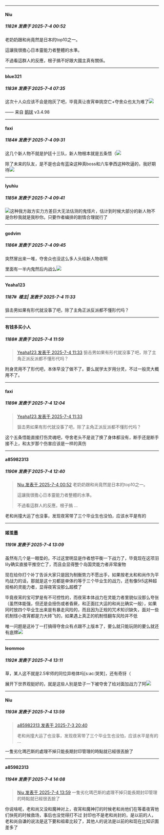 ﻿
*****

####  Niu  
##### 1182#       发表于 2025-7-4 00:52

老奶奶跟和尚竟然是日本的top10之一。

這讓我很擔心日本靈能力者整體的水準。

不過看這群人的反應，根子搞不好跟大國主真有關係。


*****

####  blue321  
##### 1183#       发表于 2025-7-4 07:35

这次十人众应该不会是炮灰了吧，毕竟真让夜宵单挑空亡+夺舍众也太为难了<img src="https://static.stage1st.com/image/smiley/face2017/068.png" referrerpolicy="no-referrer">

—— 来自 [鹅球](https://www.pgyer.com/GcUxKd4w) v3.4.98


*****

####  faxi  
##### 1184#       发表于 2025-7-4 09:31

这几个新人物不就是护廷十三队，新人物根本就是五条悟（<img src="https://static.stage1st.com/image/smiley/face2017/018.png" referrerpolicy="no-referrer">

除了未来的队友，是不是也会有蓝染这种真boss和六车拳西这种吹逼的，我好期待<img src="https://static.stage1st.com/image/smiley/face2017/045.png" referrerpolicy="no-referrer">


*****

####  lyuhiu  
##### 1185#       发表于 2025-7-4 09:41

<img src="https://static.stage1st.com/image/smiley/face2017/037.png" referrerpolicy="no-referrer">这种我方敌方实力方差巨大无法估测的鬼怪片，估计到时候大部分的新人物不是你秒我就是我秒你。只要作者编排的剧情合理就行了


*****

####  godvim  
##### 1186#       发表于 2025-7-4 09:45

突然冒出来一堆，夺舍众也没这么多人头给新人物收啊

里面有一半内鬼然后内战么<img src="https://static.stage1st.com/image/smiley/face2017/053.png" referrerpolicy="no-referrer">


*****

####  Yeaha123  
##### 1187#         楼主| 发表于 2025-7-4 11:33

狙击男如果有形代就没事了吧，除了主角正派反派都不懂形代吗？


*****

####  有钱多买小人  
##### 1188#       发表于 2025-7-4 11:59

<blockquote><a href="httphttps://stage1st.com/2b/forum.php?mod=redirect&amp;goto=findpost&amp;pid=68044059&amp;ptid=1854116" target="_blank">Yeaha123 发表于 2025-7-4 11:33</a>
狙击男如果有形代就没事了吧，除了主角正派反派都不懂形代吗？</blockquote>
附身灵用不了形代吧，本体早没了做不了。要么就学太岁用分灵，不过一般灵大概用不了。

*****

####  faxi  
##### 1189#       发表于 2025-7-4 12:04

<blockquote><a href="httphttps://stage1st.com/2b/forum.php?mod=redirect&amp;goto=findpost&amp;pid=68044059&amp;ptid=1854116" target="_blank">Yeaha123 发表于 2025-7-4 11:33</a>

狙击男如果有形代就没事了吧，除了主角正派反派都不懂形代吗？</blockquote>
这个五条悟能直接打伤灵魂吧，夺舍老头不是说了换了身体都没有，断手还是断手接不上，和太岁那个伤害应该是一样的真伤


*****

####  a85982313  
##### 1190#       发表于 2025-7-4 12:40

<blockquote><a href="httphttps://stage1st.com/2b/forum.php?mod=redirect&amp;goto=findpost&amp;pid=68042469&amp;ptid=1854116" target="_blank">Niu 发表于 2025-7-4 00:52</a>
老奶奶跟和尚竟然是日本的top10之一。

這讓我很擔心日本靈能力者整體的水準。

不過看這群人的反應，根子搞 ...</blockquote>
老和尚撞大运了也没事，发现夜宵带了三个毕业生也没怕，应该水平是有的


*****

####  姬茧墨  
##### 1191#       发表于 2025-7-4 13:09

虽然有几个是一眼垫的，不过这里明显是作者想平衡一下战力了，毕竟现在这项羽lily确实直接平推空亡了，而且会显得整个岛国灵能力者非常废物

现在给你打个补丁告诉大家只是因为制衡势力不愿出手，如果按老太和和尚作为平均战力的话，那就是这十刃都是单体约等于三个毕业生的战力，还有像5t5这种超规格的灵能力者，显得夜宵没那么超模了

毕竟夜宵的宝可梦是有不可控性的，而夜宵本体战力在灵能力者里貌似没那么夸张（虽然体能强，但还是会扭伤或者昏厥，和正面扛大运的和尚比确实一般），如果同时放四个毕业生出来是有暴走风险的，而且因为正规的咒术知识缺失，面对一些机制怪小夜宵都是力大砖飞的，如果遇上真正的机制怪翻车风险并不低

唯一问题是这补丁一打搞得夺舍众有点跟不上版本了，要么就只能玩阴的要么就还有底牌<img src="https://static.stage1st.com/image/smiley/face2017/037.png" referrerpolicy="no-referrer">

*****

####  leommoo  
##### 1192#       发表于 2025-7-4 13:11

草，某人这不就是2.5牢师的同位异格体吗[s:ac:哭笑]，还有奇犽（

展开下世界观挺好的，就是这些人别是垫子一下被夺舍了给对面加战力了阿<img src="https://static.stage1st.com/image/smiley/face2017/037.png" referrerpolicy="no-referrer">


*****

####  Niu  
##### 1193#       发表于 2025-7-4 13:59

<blockquote><a href="httphttps://stage1st.com/2b/forum.php?mod=redirect&amp;goto=findpost&amp;pid=68044470&amp;ptid=1854116" target="_blank">a85982313 发表于 2025-7-3 20:40</a>

老和尚撞大运了也没事，发现夜宵带了三个毕业生也没怕，应该水平是有的 ...</blockquote>
一隻劣化瑪巴斯的處理不掉只能長期封印管理的時點就已經很丟臉了


*****

####  a85982313  
##### 1194#       发表于 2025-7-4 14:08

<blockquote><a href="httphttps://stage1st.com/2b/forum.php?mod=redirect&amp;goto=findpost&amp;pid=68044814&amp;ptid=1854116" target="_blank">Niu 发表于 2025-7-4 13:59</a>
一隻劣化瑪巴斯的處理不掉只能長期封印管理的時點就已經很丟臉了</blockquote>
你说啥呢，老和尚又没和魔神对上，夜宵和魔神打的时候老和尚他们在等着夜宵他们快死的时候救场，事后也没觉得打不过
封印也不是老和尚封的，是以前的人，老和尚自谦的说法是这下要和祖辈比较了，其他人的说法是以前的和现在比知识面差多了

